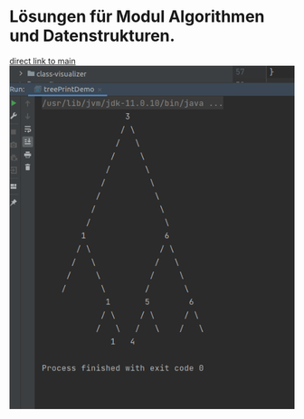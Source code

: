 # Lösungen für Modul Algorithmen und Datenstrukturen.
  

 [direct link to main](src/main/java/ch/hslu/ad/)
![](binary_tree_preview.png?raw=true)

